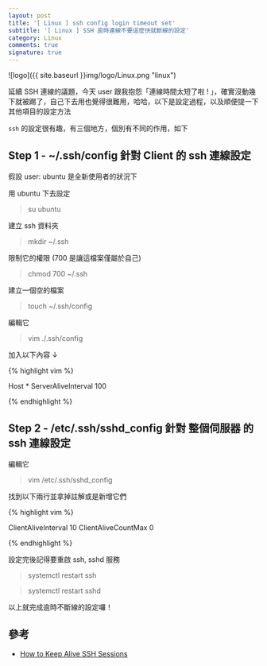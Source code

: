 ```yaml
---
layout: post
title: '[ Linux ] ssh config login timeout set'
subtitle: '[ Linux ] SSH 逾時連線不要這麼快就斷線的設定'
category: Linux
comments: true
signature: true
---
```


![logo]({{ site.baseurl }}img/logo/Linux.png "linux")

<div class="message">
    延續 SSH 連線的議題，今天 user 跟我抱怨「連線時間太短了啦 ! 」，確實沒動幾下就被踢了，自己下去用也覺得很難用，哈哈，以下是設定過程，以及順便提一下其他項目的設定方法
</div>

`ssh` 的設定很有趣，有三個地方，個別有不同的作用，如下

## Step 1 - ~/.ssh/config 針對 Client 的 ssh 連線設定

假設 user: ubuntu 是全新使用者的狀況下

用 ubuntu 下去設定
 > su ubuntu

建立 ssh 資料夾
 > mkdir ~/.ssh

限制它的權限 (700 是讓這檔案僅屬於自己)
 > chmod 700 ~/.ssh

建立一個空的檔案
 > touch ~/.ssh/config

編輯它
 > vim ./.ssh/config

加入以下內容 ↓

{% highlight vim %}

Host *
 ServerAliveInterval 100

{% endhighlight %}


## Step 2 - /etc/.ssh/sshd_config 針對 整個伺服器 的 ssh 連線設定

編輯它
 > vim /etc/.ssh/sshd_config

找到以下兩行並拿掉註解或是新增它們

{% highlight vim %}

ClientAliveInterval 10
ClientAliveCountMax 0

{% endhighlight %}

設定完後記得要重啟 ssh, sshd 服務
 > systemctl restart ssh
 
 > systemctl restart sshd

以上就完成逾時不斷線的設定囉！

## 參考
 - [How to Keep Alive SSH Sessions](https://patrickmn.com/aside/how-to-keep-alive-ssh-sessions/)
